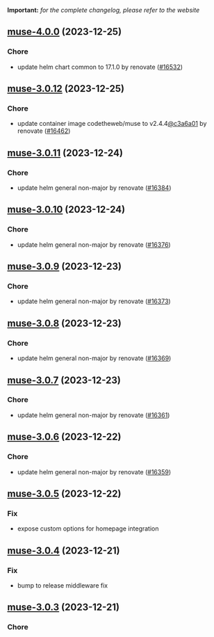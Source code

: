 **Important:**
*for the complete changelog, please refer to the website*




## [muse-4.0.0](https://github.com/truecharts/charts/compare/muse-3.0.12...muse-4.0.0) (2023-12-25)

### Chore

- update helm chart common to 17.1.0 by renovate ([#16532](https://github.com/truecharts/charts/issues/16532))
  
  


## [muse-3.0.12](https://github.com/truecharts/charts/compare/muse-3.0.11...muse-3.0.12) (2023-12-25)

### Chore

- update container image codetheweb/muse to v2.4.4[@c3a6a01](https://github.com/c3a6a01) by renovate ([#16462](https://github.com/truecharts/charts/issues/16462))
  
  


## [muse-3.0.11](https://github.com/truecharts/charts/compare/muse-3.0.10...muse-3.0.11) (2023-12-24)

### Chore

- update helm general non-major by renovate ([#16384](https://github.com/truecharts/charts/issues/16384))
  
  


## [muse-3.0.10](https://github.com/truecharts/charts/compare/muse-3.0.9...muse-3.0.10) (2023-12-24)

### Chore

- update helm general non-major by renovate ([#16376](https://github.com/truecharts/charts/issues/16376))
  
  


## [muse-3.0.9](https://github.com/truecharts/charts/compare/muse-3.0.8...muse-3.0.9) (2023-12-23)

### Chore

- update helm general non-major by renovate ([#16373](https://github.com/truecharts/charts/issues/16373))
  
  


## [muse-3.0.8](https://github.com/truecharts/charts/compare/muse-3.0.7...muse-3.0.8) (2023-12-23)

### Chore

- update helm general non-major by renovate ([#16369](https://github.com/truecharts/charts/issues/16369))
  
  


## [muse-3.0.7](https://github.com/truecharts/charts/compare/muse-3.0.6...muse-3.0.7) (2023-12-23)

### Chore

- update helm general non-major by renovate ([#16361](https://github.com/truecharts/charts/issues/16361))
  
  


## [muse-3.0.6](https://github.com/truecharts/charts/compare/muse-3.0.5...muse-3.0.6) (2023-12-22)

### Chore

- update helm general non-major by renovate ([#16359](https://github.com/truecharts/charts/issues/16359))
  
  


## [muse-3.0.5](https://github.com/truecharts/charts/compare/muse-3.0.4...muse-3.0.5) (2023-12-22)

### Fix

- expose custom options for homepage integration
  
  


## [muse-3.0.4](https://github.com/truecharts/charts/compare/muse-3.0.3...muse-3.0.4) (2023-12-21)

### Fix

- bump to release middleware fix
  
  


## [muse-3.0.3](https://github.com/truecharts/charts/compare/muse-3.0.2...muse-3.0.3) (2023-12-21)

### Chore

